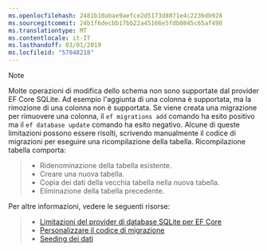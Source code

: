 ```yaml
---
ms.openlocfilehash: 2481b10abae9aefce2d5173d8071e4c2236db928
ms.sourcegitcommit: 24b1f6decbb17bb22a45166e5fdb0845c65af498
ms.translationtype: MT
ms.contentlocale: it-IT
ms.lasthandoff: 03/01/2019
ms.locfileid: "57048218"
---
```


> [!NOTE]
> Molte operazioni di modifica dello schema non sono supportate dal provider EF Core SQLite. Ad esempio l'aggiunta di una colonna è supportata, ma la rimozione di una colonna non è supportata. Se viene creata una migrazione per rimuovere una colonna, il `ef migrations add` comando ha esito positivo ma il `ef database update` comando ha esito negativo. Alcune di queste limitazioni possono essere risolti, scrivendo manualmente il codice di migrazioni per eseguire una ricompilazione della tabella. Ricompilazione tabella comporta:

>* Ridenominazione della tabella esistente.
>* Creare una nuova tabella.
>* Copia dei dati della vecchia tabella nella nuova tabella.
>* Eliminazione della tabella precedente.

Per altre informazioni, vedere le seguenti risorse:
> * [Limitazioni del provider di database SQLite per EF Core](/ef/core/providers/sqlite/limitations)
> * [Personalizzare il codice di migrazione](/ef/core/managing-schemas/migrations/#customize-migration-code)
> * [Seeding dei dati](/ef/core/modeling/data-seeding)